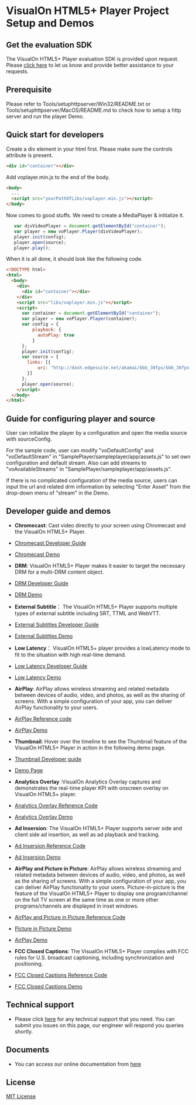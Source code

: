 # VisualOn HTML5+ Player Project Setup and Demos

## Get the evaluation SDK
The VisualOn HTML5+ Player evaluation SDK is provided upon request. Please [click here](https://www.visualon.com/index.php/contact-2) to let us know and provide  better assistance to your requests.

## Prerequisite
Please refer to Tools/setuphttpserver/Win32/README.txt or Tools/setuphttpserver/MacOS/README.md to check how to setup a http server and run the player Demo.


## Quick start for developers
Create a div element in your html first. Please make sure the controls attribute
is present.
```html
<div id="container"></div>
```
Add voplayer.min.js to the end of the body.
```html
<body>
  ...
  <script src="yourPathOfLibs/voplayer.min.js"></script>
</body>
```
Now comes to good stuffs. We need to create a MediaPlayer & initialize it.
```js
   var divVideoPlayer = document.getElementById("container");
   var player = new voPlayer.Player(divVideoPlayer);
   player.init(config);
   player.open(source);
   player.play();
```
When it is all done, it should look like the following code.
```html
<!DOCTYPE html>
<html>
  <body>
    <div>
      <div id="container"></div>
    </div>
    <script src="libs/voplayer.min.js"></script>
    <script>
      var container = document.getElementById("container");
      var player = new voPlayer.Player(container);
      var config = {
          playback: {
            autoPlay: true
          }
      };
      player.init(config);
      var source = {
        links: [{
            uri: "http://dash.edgesuite.net/akamai/bbb_30fps/bbb_30fps.mpd"
        }]
      };
      player.open(source);
    </script>
  </body>
</html>
```
## Guide for configuring player and source
User can initialize the player by a configuration and open the media source with sourceConfig. 

For the sample code, user can modify "voDefaultConfig" and "voDefaultStream" in "SamplePlayer/sampleplayer/app/assets.js"
to set own configuration and default stream. Also can add streams to "voAvailableStreams" in
"SamplePlayer/sampleplayer/app/assets.js".

If there is no complicated configuration of the media source, users can input the url and related drm information 
by selecting "Enter Asset" from the drop-down menu of "stream" in the Demo.



## Developer guide and demos


- **Chromecast**: Cast video directly to your screen using Chromecast and the VisualOn HTML5+ Player. 
- [Chromecast Developer Guide](/chromecast)
- [Chromecast Demo](https://www.visualon.com/index.php/html5-player-chromecast-demo/)

- **DRM**: VisualOn HTML5+ Player makes it easier to target the necessary DRM for a multi-DRM content object. 
- [DRM Developer Guide](/drm) 
- [DRM Demo](https://www.visualon.com/index.php/html5-player-drm-demo/)

-  **External Subtitle**： The VisualOn HTML5+ Player supports multiple types of external subtitle including SRT, TTML and WebVTT. 
- [External Subtitles Developer Guide](/external-subtitle)
- [External Subtitles Demo](https://www.visualon.com/index.php/html5-player-external-subtitle-demo/)

- **Low Latency**： VisualOn HTML5+ player provides a lowLatency mode to fit to the situation with high real-time demand.   
- [Low Latency Developer Guide](/low-latency)
- [Low Latency Demo](https://www.visualon.com/index.php/html5-player-low-latency-demo2/)

- **AirPlay**: AirPlay allows wireless streaming and related metadata between devices of audio, video, and photos, as well as the sharing of screens. With a simple configuration of your app, you can deliver AirPlay functionality to your users. 
- [AirPlay Reference code](/airplay-and-picture-in-picture)
- [AirPlay Demo](https://www.visualon.com/index.php/html5-player-airplay-demo/)

- **Thumbnail**: Hover over the timeline to see the Thumbnail feature of the VisualOn HTML5+ Player in action in the following demo page. 
- [Thumbnail Developer guide](/webvtt-thumbnails)
- [Demo Page](https://www.visualon.com/index.php/html5-player-thumbnail-demo/)


- **Analytics Overlay** :VisualOn Analytics Overlay captures and demonstrates the real-time player KPI with onscreen overlay on VisualOn HTML5+ player. 
- [Analytics Overlay Reference Code](/analytics-overlay)
- [Analytics Overlay Demo](https://www.visualon.com/index.php/html5-player-analytics-overlay-demo/)

- **Ad Insersion**: The VisualOn HTML5+ Player supports server side and client side ad insertion, as well as ad playback and tracking.
- [Ad Insersion Reference Code](/ad-insertion)
- [Ad Insersion Demo](https://www.visualon.com/index.php/html5-player-ads-demo/)

- **AirPlay and Picture in Picture**: AirPlay allows wireless streaming and related metadata between devices of audio, video, and photos, as well as the sharing of screens. With a simple configuration of your app, you can deliver AirPlay functionality to your users. Picture-in-picture is the feature of the VisualOn HTML5+ Player to display one program/channel on the full TV screen at the same time as one or more other programs/channels are displayed in inset windows.
- [AirPlay and Picture in Picture Reference Code ](/airplay-and-picture-in-picture)
- [Picture in Picture Demo](https://www.visualon.com/index.php/html5-player-airplay-and-picture-in-picture-demo/)
- [AirPlay Demo](https://www.visualon.com/index.php/html5-player-airplay-demo/)


- **FCC Closed Captions**: The VisualOn HTML5+ Player complies with FCC rules for U.S. broadcast captioning, including synchronization and positioning.
-  [FCC Closed Captions Reference Code](/fcc)
-  [FCC Closed Captions Demo](https://www.visualon.com/index.php/html5-player-fcc-demo/)



## Technical support
- Please click [here](https://github.com/visualon-inc/visualon-html5-demos/issues) for any technical support that you need. You can submit you issues on this page, our engineer will respond you queries shortly.


## Documents
- You can access our online documentation from [here](https://www.visualon.com/index.php/developer/)

## License
[MIT License](/LICENSE)

